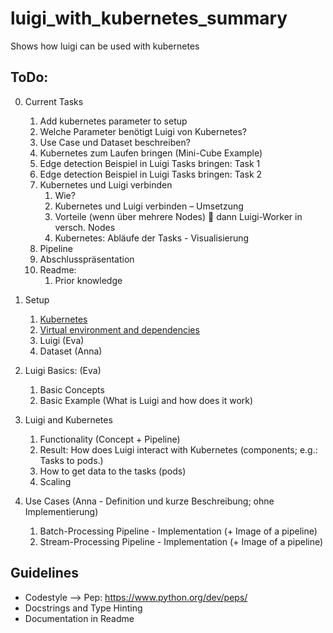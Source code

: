 # luigi_with_kubernetes_summary
Shows how luigi can be used with kubernetes

## ToDo:
0. Current Tasks
   1. Add kubernetes parameter to setup
   2. Welche Parameter benötigt Luigi von Kubernetes?
   3. Use Case und Dataset beschreiben?
   4. Kubernetes zum Laufen bringen (Mini-Cube Example)
   5. Edge detection Beispiel in Luigi Tasks bringen: Task 1
   6. Edge detection Beispiel in Luigi Tasks bringen: Task 2
   7. Kubernetes und Luigi verbinden
       1. Wie?
       2. Kubernetes und Luigi verbinden – Umsetzung
       3. Vorteile (wenn über mehrere Nodes)  dann Luigi-Worker in versch. Nodes
       4. Kubernetes: Abläufe der Tasks - Visualisierung
   8. Pipeline
   9. Abschlusspräsentation
   10. Readme:
       1. Prior knowledge

1. Setup 
    1. [Kubernetes](https://github.com/falknerdominik/luigi_with_kubernetes_summary/blob/master/setup/01%20-%20Kubernetes/README.md)
    2. [Virtual environment and dependencies](https://github.com/falknerdominik/luigi_with_kubernetes_summary/blob/master/setup/02%20-%20virtual%20environments/README.md)
    3. Luigi (Eva)
    4. Dataset (Anna)

2. Luigi Basics: (Eva)
    1. Basic Concepts
    2. Basic Example (What is Luigi and how does it work)
  
3. Luigi and Kubernetes
    1. Functionality (Concept + Pipeline)
    2. Result: How does Luigi interact with Kubernetes (components; e.g.: Tasks to pods.)
    3. How to get data to the tasks (pods)
    4. Scaling

4. Use Cases (Anna - Definition und kurze Beschreibung; ohne Implementierung)
    1. Batch-Processing Pipeline - Implementation (+ Image of a pipeline)
    2. Stream-Processing Pipeline - Implementation (+ Image of a pipeline)

## Guidelines
- Codestyle --> Pep: https://www.python.org/dev/peps/
- Docstrings and Type Hinting 
- Documentation in Readme  
